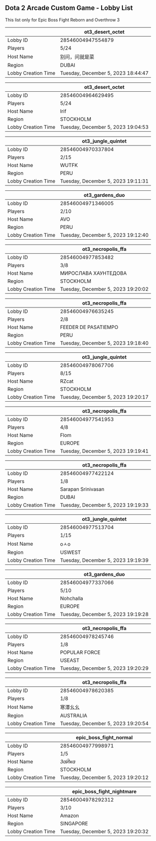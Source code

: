 ## Dota 2 Arcade Custom Game - Lobby List

This list only for Epic Boss Fight Reborn and Overthrow 3

|  | ot3_desert_octet |
| ------ | ------ |
| Lobby ID | 28546004947554879 |
| Players | 5/24 |
| Host Name | 别问，问就是菜 |
| Region | DUBAI |
| Lobby Creation Time | Tuesday, December 5, 2023 18:44:47 |


|  | ot3_desert_octet |
| ------ | ------ |
| Lobby ID | 28546004964629495 |
| Players | 5/24 |
| Host Name | Irif |
| Region | STOCKHOLM |
| Lobby Creation Time | Tuesday, December 5, 2023 19:04:53 |


|  | ot3_jungle_quintet |
| ------ | ------ |
| Lobby ID | 28546004970337804 |
| Players | 2/15 |
| Host Name | WUTFK |
| Region | PERU |
| Lobby Creation Time | Tuesday, December 5, 2023 19:11:31 |


|  | ot3_gardens_duo |
| ------ | ------ |
| Lobby ID | 28546004971346005 |
| Players | 2/10 |
| Host Name | AVO |
| Region | PERU |
| Lobby Creation Time | Tuesday, December 5, 2023 19:12:40 |


|  | ot3_necropolis_ffa |
| ------ | ------ |
| Lobby ID | 28546004977853482 |
| Players | 3/8 |
| Host Name | МИРОСЛАВА ХАУНТЕДОВА |
| Region | STOCKHOLM |
| Lobby Creation Time | Tuesday, December 5, 2023 19:20:02 |


|  | ot3_necropolis_ffa |
| ------ | ------ |
| Lobby ID | 28546004976635245 |
| Players | 2/8 |
| Host Name | FEEDER DE PASATIEMPO |
| Region | PERU |
| Lobby Creation Time | Tuesday, December 5, 2023 19:18:40 |


|  | ot3_jungle_quintet |
| ------ | ------ |
| Lobby ID | 28546004978067706 |
| Players | 8/15 |
| Host Name | RZcat |
| Region | STOCKHOLM |
| Lobby Creation Time | Tuesday, December 5, 2023 19:20:17 |


|  | ot3_necropolis_ffa |
| ------ | ------ |
| Lobby ID | 28546004977541953 |
| Players | 4/8 |
| Host Name | Flom |
| Region | EUROPE |
| Lobby Creation Time | Tuesday, December 5, 2023 19:19:41 |


|  | ot3_necropolis_ffa |
| ------ | ------ |
| Lobby ID | 28546004977422124 |
| Players | 1/8 |
| Host Name | Sarapan Srinivasan |
| Region | DUBAI |
| Lobby Creation Time | Tuesday, December 5, 2023 19:19:33 |


|  | ot3_jungle_quintet |
| ------ | ------ |
| Lobby ID | 28546004977513704 |
| Players | 1/15 |
| Host Name | oㅅo |
| Region | USWEST |
| Lobby Creation Time | Tuesday, December 5, 2023 19:19:39 |


|  | ot3_gardens_duo |
| ------ | ------ |
| Lobby ID | 28546004977337066 |
| Players | 5/10 |
| Host Name | Nohchalla |
| Region | EUROPE |
| Lobby Creation Time | Tuesday, December 5, 2023 19:19:28 |


|  | ot3_necropolis_ffa |
| ------ | ------ |
| Lobby ID | 28546004978245746 |
| Players | 1/8 |
| Host Name | POPULAR FORCE |
| Region | USEAST |
| Lobby Creation Time | Tuesday, December 5, 2023 19:20:29 |


|  | ot3_necropolis_ffa |
| ------ | ------ |
| Lobby ID | 28546004978620385 |
| Players | 1/8 |
| Host Name | 寒潭幺幺 |
| Region | AUSTRALIA |
| Lobby Creation Time | Tuesday, December 5, 2023 19:20:54 |


|  | epic_boss_fight_normal |
| ------ | ------ |
| Lobby ID | 28546004977998971 |
| Players | 1/5 |
| Host Name | _ЗаЙка_ |
| Region | STOCKHOLM |
| Lobby Creation Time | Tuesday, December 5, 2023 19:20:12 |


|  | epic_boss_fight_nightmare |
| ------ | ------ |
| Lobby ID | 28546004978292312 |
| Players | 3/10 |
| Host Name | Amazon |
| Region | SINGAPORE |
| Lobby Creation Time | Tuesday, December 5, 2023 19:20:32 |



